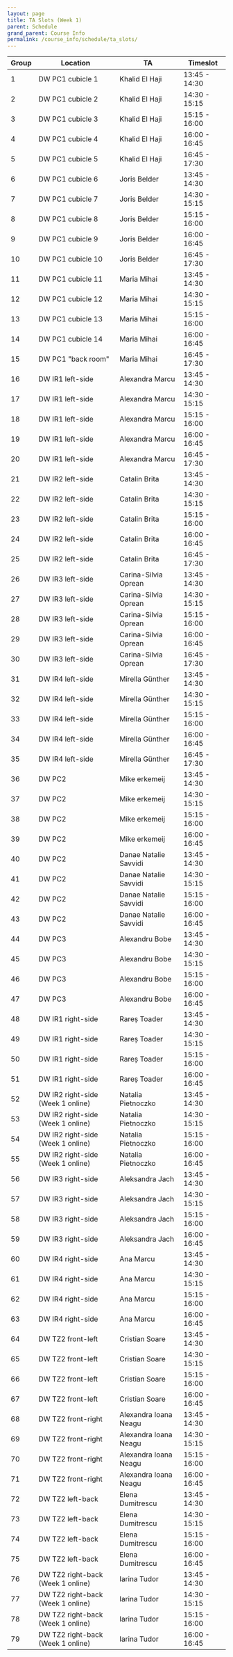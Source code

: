```yaml
---
layout: page
title: TA Slots (Week 1)
parent: Schedule
grand_parent: Course Info
permalink: /course_info/schedule/ta_slots/
---
```

|Group | Location | TA | Timeslot|
|--- | --- | --- | ---|
|1 | DW PC1 cubicle 1 | Khalid El Haji | 13:45 - 14:30|
|2 | DW PC1 cubicle 2 | Khalid El Haji | 14:30 - 15:15|
|3 | DW PC1 cubicle 3 | Khalid El Haji | 15:15 - 16:00|
|4 | DW PC1 cubicle 4 | Khalid El Haji | 16:00 - 16:45|
|5 | DW PC1 cubicle 5 | Khalid El Haji | 16:45 - 17:30|
|6 | DW PC1 cubicle 6 | Joris Belder | 13:45 - 14:30|
|7 | DW PC1 cubicle 7 | Joris Belder | 14:30 - 15:15|
|8 | DW PC1 cubicle 8 | Joris Belder | 15:15 - 16:00|
|9 | DW PC1 cubicle 9 | Joris Belder | 16:00 - 16:45|
|10 | DW PC1 cubicle 10 | Joris Belder | 16:45 - 17:30|
|11 | DW PC1 cubicle 11 | Maria Mihai | 13:45 - 14:30|
|12 | DW PC1 cubicle 12 | Maria Mihai | 14:30 - 15:15|
|13 | DW PC1 cubicle 13 | Maria Mihai | 15:15 - 16:00|
|14 | DW PC1 cubicle 14 | Maria Mihai | 16:00 - 16:45|
|15 | DW PC1 "back room" | Maria Mihai | 16:45 - 17:30|
|16 | DW IR1 left-side | Alexandra Marcu | 13:45 - 14:30|
|17 | DW IR1 left-side | Alexandra Marcu | 14:30 - 15:15|
|18 | DW IR1 left-side | Alexandra Marcu | 15:15 - 16:00|
|19 | DW IR1 left-side | Alexandra Marcu | 16:00 - 16:45|
|20 | DW IR1 left-side | Alexandra Marcu | 16:45 - 17:30|
|21 | DW IR2 left-side | Catalin Brita | 13:45 - 14:30|
|22 | DW IR2 left-side | Catalin Brita | 14:30 - 15:15|
|23 | DW IR2 left-side | Catalin Brita | 15:15 - 16:00|
|24 | DW IR2 left-side | Catalin Brita | 16:00 - 16:45|
|25 | DW IR2 left-side | Catalin Brita | 16:45 - 17:30|
|26 | DW IR3 left-side | Carina-Silvia Oprean | 13:45 - 14:30|
|27 | DW IR3 left-side | Carina-Silvia Oprean | 14:30 - 15:15|
|28 | DW IR3 left-side | Carina-Silvia Oprean | 15:15 - 16:00|
|29 | DW IR3 left-side | Carina-Silvia Oprean | 16:00 - 16:45|
|30 | DW IR3 left-side | Carina-Silvia Oprean | 16:45 - 17:30|
|31 | DW IR4 left-side | Mirella Günther | 13:45 - 14:30|
|32 | DW IR4 left-side | Mirella Günther | 14:30 - 15:15|
|33 | DW IR4 left-side | Mirella Günther | 15:15 - 16:00|
|34 | DW IR4 left-side | Mirella Günther | 16:00 - 16:45|
|35 | DW IR4 left-side | Mirella Günther | 16:45 - 17:30|
|36 | DW PC2 | Mike erkemeij | 13:45 - 14:30|
|37 | DW PC2 | Mike erkemeij | 14:30 - 15:15|
|38 | DW PC2 | Mike erkemeij | 15:15 - 16:00|
|39 | DW PC2 | Mike erkemeij | 16:00 - 16:45|
|40 | DW PC2 | Danae Natalie Savvidi | 13:45 - 14:30|
|41 | DW PC2 | Danae Natalie Savvidi | 14:30 - 15:15|
|42 | DW PC2 | Danae Natalie Savvidi | 15:15 - 16:00|
|43 | DW PC2 | Danae Natalie Savvidi | 16:00 - 16:45|
|44 | DW PC3 | Alexandru Bobe | 13:45 - 14:30|
|45 | DW PC3 | Alexandru Bobe | 14:30 - 15:15|
|46 | DW PC3 | Alexandru Bobe | 15:15 - 16:00|
|47 | DW PC3 | Alexandru Bobe | 16:00 - 16:45|
|48 | DW IR1 right-side | Rareș Toader | 13:45 - 14:30|
|49 | DW IR1 right-side | Rareș Toader | 14:30 - 15:15|
|50 | DW IR1 right-side | Rareș Toader | 15:15 - 16:00|
|51 | DW IR1 right-side | Rareș Toader | 16:00 - 16:45|
|52 | DW IR2 right-side (Week 1 online) | Natalia Pietnoczko | 13:45 - 14:30|
|53 | DW IR2 right-side (Week 1 online) | Natalia Pietnoczko | 14:30 - 15:15|
|54 | DW IR2 right-side (Week 1 online) | Natalia Pietnoczko | 15:15 - 16:00|
|55 | DW IR2 right-side (Week 1 online) | Natalia Pietnoczko | 16:00 - 16:45|
|56 | DW IR3 right-side | Aleksandra Jach | 13:45 - 14:30|
|57 | DW IR3 right-side | Aleksandra Jach | 14:30 - 15:15|
|58 | DW IR3 right-side | Aleksandra Jach | 15:15 - 16:00|
|59 | DW IR3 right-side | Aleksandra Jach | 16:00 - 16:45|
|60 | DW IR4 right-side | Ana Marcu | 13:45 - 14:30|
|61 | DW IR4 right-side | Ana Marcu | 14:30 - 15:15|
|62 | DW IR4 right-side | Ana Marcu | 15:15 - 16:00|
|63 | DW IR4 right-side | Ana Marcu | 16:00 - 16:45|
|64 | DW TZ2 front-left | Cristian Soare | 13:45 - 14:30|
|65 | DW TZ2 front-left | Cristian Soare | 14:30 - 15:15|
|66 | DW TZ2 front-left | Cristian Soare | 15:15 - 16:00|
|67 | DW TZ2 front-left | Cristian Soare | 16:00 - 16:45|
|68 | DW TZ2 front-right | Alexandra Ioana Neagu | 13:45 - 14:30|
|69 | DW TZ2 front-right | Alexandra Ioana Neagu | 14:30 - 15:15|
|70 | DW TZ2 front-right | Alexandra Ioana Neagu | 15:15 - 16:00|
|71 | DW TZ2 front-right | Alexandra Ioana Neagu | 16:00 - 16:45|
|72 | DW TZ2 left-back | Elena Dumitrescu | 13:45 - 14:30|
|73 | DW TZ2 left-back | Elena Dumitrescu | 14:30 - 15:15|
|74 | DW TZ2 left-back | Elena Dumitrescu | 15:15 - 16:00|
|75 | DW TZ2 left-back | Elena Dumitrescu | 16:00 - 16:45|
|76 | DW TZ2 right-back (Week 1 online) | Iarina Tudor | 13:45 - 14:30|
|77 | DW TZ2 right-back (Week 1 online) | Iarina Tudor | 14:30 - 15:15|
|78 | DW TZ2 right-back (Week 1 online) | Iarina Tudor | 15:15 - 16:00|
|79 | DW TZ2 right-back (Week 1 online) | Iarina Tudor | 16:00 - 16:45|
